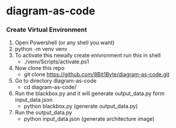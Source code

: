 # diagram-as-code

### Create Virtual Environment
1. Open Powershell (or any shell you want)
2. python -m venv venv
3. To activate this newally create enivronment run this in shell
    -   ./venv/Scripts/activate.ps1
4. Now clone this repo
    -  git clone https://github.com/8Bit1Byte/diagram-as-code.git
5. Go to directory diagram-as-code
    - cd diagram-as-code/
6. Run the blackbox.py and it will generate output_data.py form input_data.json
    - python blackbox.py (generate output_data.py)
7. Run the output_data.py
    - python input_data.json (generate architecture image)